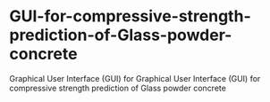 # GUI-for-compressive-strength-prediction-of-Glass-powder-concrete
Graphical User Interface (GUI) for Graphical User Interface (GUI) for compressive strength prediction of Glass powder concrete
